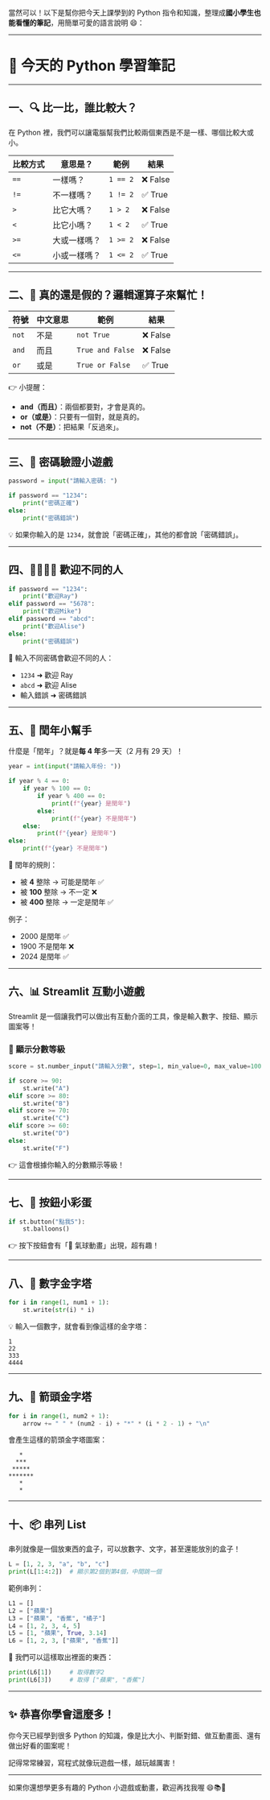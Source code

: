 當然可以！以下是幫你把今天上課學到的 Python 指令和知識，整理成**國小學生也能看懂的筆記**，用簡單可愛的語言說明 😄：

---

# 🐍 今天的 Python 學習筆記

---

## 一、🔍 比一比，誰比較大？

在 Python 裡，我們可以讓電腦幫我們比較兩個東西是不是一樣、哪個比較大或小。

| 比較方式 | 意思是？     | 範例     | 結果     |
| -------- | ------------ | -------- | -------- |
| `==`     | 一樣嗎？     | `1 == 2` | ❌ False |
| `!=`     | 不一樣嗎？   | `1 != 2` | ✅ True  |
| `>`      | 比它大嗎？   | `1 > 2`  | ❌ False |
| `<`      | 比它小嗎？   | `1 < 2`  | ✅ True  |
| `>=`     | 大或一樣嗎？ | `1 >= 2` | ❌ False |
| `<=`     | 小或一樣嗎？ | `1 <= 2` | ✅ True  |

---

## 二、🧠 真的還是假的？邏輯運算子來幫忙！

| 符號  | 中文意思 | 範例             | 結果     |
| ----- | -------- | ---------------- | -------- |
| `not` | 不是     | `not True`       | ❌ False |
| `and` | 而且     | `True and False` | ❌ False |
| `or`  | 或是     | `True or False`  | ✅ True  |

👉 小提醒：

- **and（而且）**：兩個都要對，才會是真的。
- **or（或是）**：只要有一個對，就是真的。
- **not（不是）**：把結果「反過來」。

---

## 三、🔐 密碼驗證小遊戲

```python
password = input("請輸入密碼: ")

if password == "1234":
    print("密碼正確")
else:
    print("密碼錯誤")
```

💡 如果你輸入的是 `1234`，就會說「密碼正確」，其他的都會說「密碼錯誤」。

---

## 四、👨‍👩‍👧‍👦 歡迎不同的人

```python
if password == "1234":
    print("歡迎Ray")
elif password == "5678":
    print("歡迎Mike")
elif password == "abcd":
    print("歡迎Alise")
else:
    print("密碼錯誤")
```

🔑 輸入不同密碼會歡迎不同的人：

- `1234` ➜ 歡迎 Ray
- `abcd` ➜ 歡迎 Alise
- 輸入錯誤 ➜ 密碼錯誤

---

## 五、📆 閏年小幫手

什麼是「閏年」？就是**每 4 年**多一天（2 月有 29 天）！

```python
year = int(input("請輸入年份: "))

if year % 4 == 0:
    if year % 100 == 0:
        if year % 400 == 0:
            print(f"{year} 是閏年")
        else:
            print(f"{year} 不是閏年")
    else:
        print(f"{year} 是閏年")
else:
    print(f"{year} 不是閏年")
```

🧠 閏年的規則：

- 被 **4** 整除 → 可能是閏年 ✅
- 被 **100** 整除 → 不一定 ❌
- 被 **400** 整除 → 一定是閏年 ✅

例子：

- 2000 是閏年 ✅
- 1900 不是閏年 ❌
- 2024 是閏年 ✅

---

## 六、📊 Streamlit 互動小遊戲

Streamlit 是一個讓我們可以做出有互動介面的工具，像是輸入數字、按鈕、顯示圖案等！

### 🎯 顯示分數等級

```python
score = st.number_input("請輸入分數", step=1, min_value=0, max_value=100)

if score >= 90:
    st.write("A")
elif score >= 80:
    st.write("B")
elif score >= 70:
    st.write("C")
elif score >= 60:
    st.write("D")
else:
    st.write("F")
```

👉 這會根據你輸入的分數顯示等級！

---

## 七、🎈 按鈕小彩蛋

```python
if st.button("點我5"):
    st.balloons()
```

👉 按下按鈕會有「🎈 氣球動畫」出現，超有趣！

---

## 八、🔢 數字金字塔

```python
for i in range(1, num1 + 1):
    st.write(str(i) * i)
```

💡 輸入一個數字，就會看到像這樣的金字塔：

```
1
22
333
4444
```

---

## 九、🏹 箭頭金字塔

```python
for i in range(1, num2 + 1):
    arrow += " " * (num2 - i) + "*" * (i * 2 - 1) + "\n"
```

會產生這樣的箭頭金字塔圖案：

```
   *
  ***
 *****
*******
   *
   *
```

---

## 十、📦 串列 List

串列就像是一個放東西的盒子，可以放數字、文字，甚至還能放別的盒子！

```python
L = [1, 2, 3, "a", "b", "c"]
print(L[1:4:2])  # 顯示第2個到第4個，中間跳一個
```

範例串列：

```python
L1 = []
L2 = ["蘋果"]
L3 = ["蘋果", "香蕉", "橘子"]
L4 = [1, 2, 3, 4, 5]
L5 = [1, "蘋果", True, 3.14]
L6 = [1, 2, 3, ["蘋果", "香蕉"]]
```

👀 我們可以這樣取出裡面的東西：

```python
print(L6[1])     # 取得數字2
print(L6[3])     # 取得 ["蘋果", "香蕉"]
```

---

## ✨ 恭喜你學會這麼多！

你今天已經學到很多 Python 的知識，像是比大小、判斷對錯、做互動畫面、還有做出好看的圖案呢！

記得常常練習，寫程式就像玩遊戲一樣，越玩越厲害！

---

如果你還想學更多有趣的 Python 小遊戲或動畫，歡迎再找我喔 😄📚🐍
